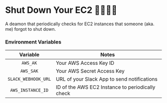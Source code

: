 # Shut Down Your EC2 💸🤦🏼‍♂️
A deamon that periodically checks for EC2 instances that someone (aka. me) forgot to shut down.

### Environment Variables
| Variable | Notes |
| :---: | --- |
| `AWS_AK` | Your AWS Access Key ID |
| `AWS_SAK` | Your AWS Secret Access Key |
|`SLACK_WEBHOOK_URL` | URL of your Slack App to send notifications |
|`AWS_INSTANCE_ID` | ID of the AWS EC2 Instance to periodically check |
